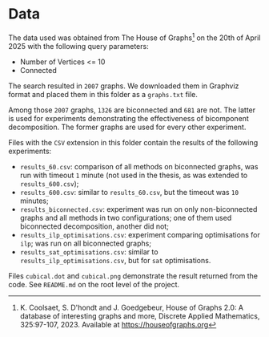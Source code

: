 # Data

The data used was obtained from The House of Graphs[^hog] on the 20th of April 2025 with the following query parameters:

[^hog]: K. Coolsaet, S. D'hondt and J. Goedgebeur, House of Graphs 2.0: A database of interesting graphs and more, Discrete Applied Mathematics, 325:97-107, 2023. Available at https://houseofgraphs.org

 - Number of Vertices <= 10
 - Connected

The search resulted in `2007` graphs. We downloaded them in Graphviz format and placed them in this folder as a `graphs.txt` file.

Among those `2007` graphs, `1326` are biconnected and `681` are not. The latter is used for experiments demonstrating the effectiveness of bicomponent decomposition. The former graphs are used for every other experiment.

Files with the `CSV` extension in this folder contain the results of the following experiments:
 - `results_60.csv`: comparison of all methods on biconnected graphs, was run with timeout `1` minute (not used in the thesis, as was extended to `results_600.csv`);
 - `results_600.csv`: similar to `results_60.csv`, but the timeout was `10` minutes;
 - `results_biconnected.csv`: experiment was run on only non-biconnected graphs and all methods in two configurations; one of them used biconnected decomposition, another did not;
 - `results_ilp_optimisations.csv`: experiment comparing optimisations for `ilp`; was run on all biconnected graphs;
 - `results_sat_optimisations.csv`: similar to `results_ilp_optimisations.csv`, but for `sat` optimisations.

Files `cubical.dot` and `cubical.png` demonstrate the result returned from the code. See `README.md` on the root level of the project. 
